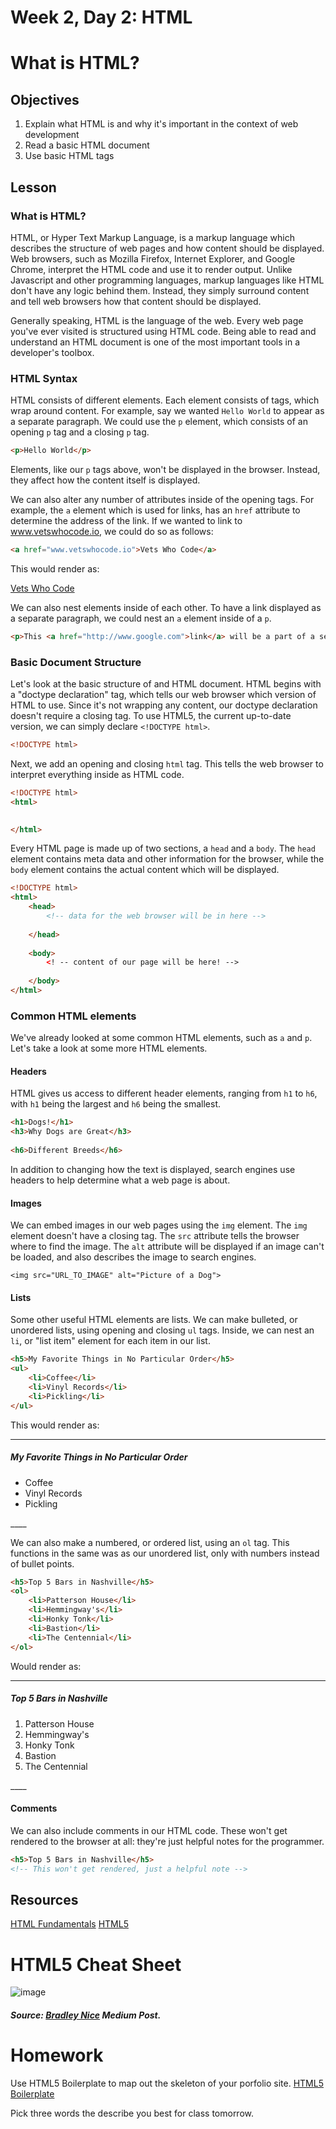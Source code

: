 # Week 2, Day 2: HTML

# What is HTML? 

## Objectives
1. Explain what HTML is and why it's important in the context of web development
2. Read a basic HTML document 
3. Use basic HTML tags

## Lesson

### What is HTML?

HTML, or Hyper Text Markup Language, is a markup language which describes the structure of web pages and how content should be displayed. Web browsers, such as Mozilla Firefox, Internet Explorer, and Google Chrome, interpret the HTML code and use it to render output. Unlike Javascript and other programming languages, markup languages like HTML don't have any logic behind them. Instead, they simply surround content and tell web browsers how that content should be displayed.

Generally speaking, HTML is the language of the web. Every web page you've ever visited is structured using HTML code. Being able to read and understand an HTML document is one of the most important tools in a developer's toolbox.

### HTML Syntax

HTML consists of different elements. Each element consists of tags, which wrap around content. For example, say we wanted `Hello World` to appear as a separate paragraph. We could use the `p` element, which consists of an opening `p` tag and a closing `p` tag. 

```html
<p>Hello World</p>
```

Elements, like our `p` tags above, won't be displayed in the browser. Instead, they affect how the content itself is displayed. 

We can also alter any number of attributes inside of the opening tags. For example, the `a` element which is used for links,  has an `href` attribute to determine the address of the link. If we wanted to link to www.vetswhocode.io, we could do so as follows:

```html
<a href="www.vetswhocode.io">Vets Who Code</a>
```

This would render as:

[Vets Who Code](http://www.vetswhocode.io)

We can also nest elements inside of each other. To have a link displayed as a separate paragraph, we could nest an `a` element inside of a `p`. 

```html
<p>This <a href="http://www.google.com">link</a> will be a part of a separate paragraph.</p>
```

### Basic Document Structure

Let's look at the basic structure of and HTML document. HTML begins with a "doctype declaration" tag, which tells our web browser which version of HTML to use. Since it's not wrapping any content, our doctype declaration doesn't require a closing tag. To use HTML5, the current up-to-date version, we can simply declare `<!DOCTYPE html>`. 

```html
<!DOCTYPE html>

```

Next, we add an opening and closing `html` tag. This tells the web browser to interpret everything inside as HTML code. 

```html
<!DOCTYPE html>
<html>
	

</html>
```

Every HTML page is made up of two sections, a `head` and a `body`. The `head` element contains meta data and other information for the browser, while the `body` element contains the actual content which will be displayed. 

```html
<!DOCTYPE html>
<html>
	<head>
		<!-- data for the web browser will be in here -->
	
	</head>
	
	<body>
		<! -- content of our page will be here! -->
	
	</body>
</html>
```

### Common HTML elements

We've already looked at some common HTML elements, such as `a` and `p`. Let's take a look at some more HTML elements.

#### Headers

HTML gives us access to different header elements, ranging from `h1` to `h6`, with `h1` being the largest and `h6` being the smallest. 

```html
<h1>Dogs!</h1>
<h3>Why Dogs are Great</h3>
	
<h6>Different Breeds</h6>	
```

In addition to changing how the text is displayed, search engines use headers to help determine what a web page is about. 

#### Images

We can embed images in our web pages using the `img` element. The `img` element doesn't have a closing tag. The `src` attribute tells the browser where to find the image. The `alt` attribute will be displayed if an image can't be loaded, and also describes the image to search engines.  

`<img src="URL_TO_IMAGE" alt="Picture of a Dog">`

#### Lists

Some other useful HTML elements are lists. We can make bulleted, or unordered lists, using opening and closing `ul` tags. Inside, we can nest an `li`, or "list item" element for each item in our list. 

```html
<h5>My Favorite Things in No Particular Order</h5>
<ul>
	<li>Coffee</li>
	<li>Vinyl Records</li>
	<li>Pickling</li>
</ul>
```

This would render as:
____

<h5>My Favorite Things in No Particular Order</h5>
<ul>
	<li>Coffee</li>
	<li>Vinyl Records</li>
	<li>Pickling</li>
</ul>
____

We can also make a numbered, or ordered list, using an `ol` tag. This functions in the same was as our unordered list, only with numbers instead of bullet points.

```html
<h5>Top 5 Bars in Nashville</h5>
<ol>
	<li>Patterson House</li>
	<li>Hemmingway's</li>
	<li>Honky Tonk</li>
	<li>Bastion</li>
	<li>The Centennial</li>
</ol>
```
Would render as:

____

<h5>Top 5 Bars in Nashville</h5>
<ol>
	<li>Patterson House</li>
	<li>Hemmingway's</li>
	<li>Honky Tonk</li>
	<li>Bastion</li>
	<li>The Centennial</li>
</ol>
____ 

#### Comments
We can also include comments in our HTML code. These won't get rendered to the browser at all: they're just helpful notes for the programmer. 

```html
<h5>Top 5 Bars in Nashville</h5>
<!-- This won't get rendered, just a helpful note -->
```
## Resources

[HTML Fundamentals](https://www.youtube.com/watch?v=tuDKQxfiXmY)
[HTML5](https://youtu.be/IsXEVQRaTX8)

# HTML5 Cheat Sheet

![image](https://cdn-images-1.medium.com/max/2000/1*jqLVA-UXJAStzEjggAOmlQ.jpeg)

##### Source: [Bradley Nice](https://medium.com/level-up-web/the-mega-html5-cheatsheet-e8c479b1c521) Medium Post.

# Homework

Use HTML5 Boilerplate to map out the skeleton of your porfolio site.
[HTML5 Boilerplate](https://github.com/h5bp/html5-boilerplate)

Pick three words the describe you best for class tomorrow.

